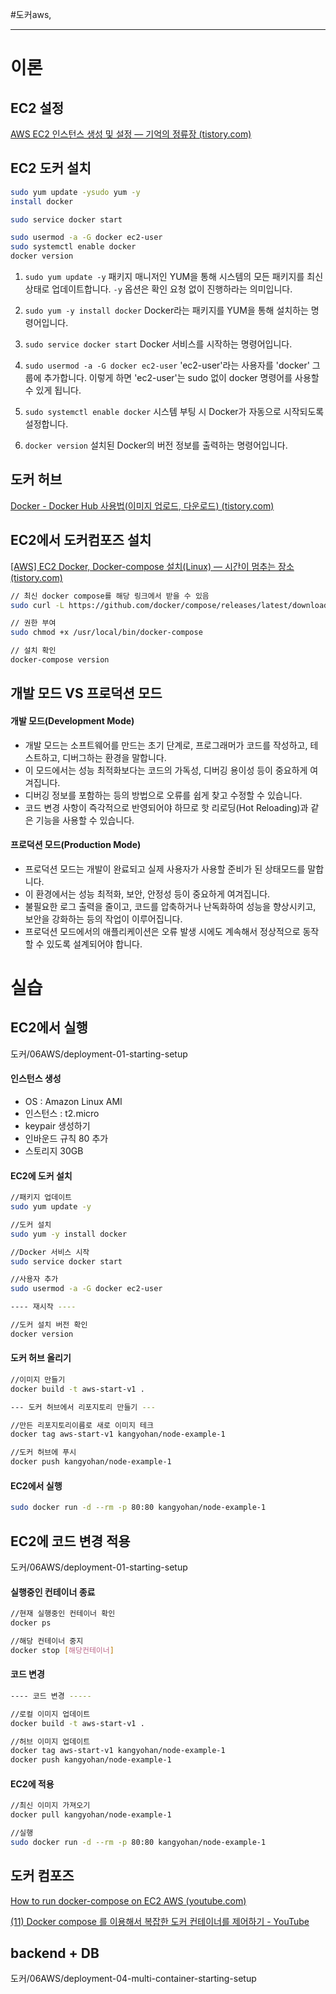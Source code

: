 #도커aws, 

-----
# 이론
## EC2 설정
[AWS EC2 인스턴스 생성 및 설정 — 기억의 정류장 (tistory.com)](https://rachel0115.tistory.com/entry/AWS-EC2-%EC%9D%B8%EC%8A%A4%ED%84%B4%EC%8A%A4-%EC%83%9D%EC%84%B1-%EB%B0%8F-%EC%84%A4%EC%A0%95#6.%20%EB%84%A4%ED%8A%B8%EC%9B%8C%ED%81%AC%20%EC%84%A4%EC%A0%95-1)


## EC2 도커 설치
```BASH
sudo yum update -ysudo yum -y
install docker

sudo service docker start

sudo usermod -a -G docker ec2-user
sudo systemctl enable docker
docker version
```

1. `sudo yum update -y`
패키지 매니저인 YUM을 통해 시스템의 모든 패키지를 최신 상태로 업데이트합니다. `-y` 옵션은 확인 요청 없이 진행하라는 의미입니다.

2. `sudo yum -y install docker`
Docker라는 패키지를 YUM을 통해 설치하는 명령어입니다.

3. `sudo service docker start`
Docker 서비스를 시작하는 명령어입니다.

4. `sudo usermod -a -G docker ec2-user`
 'ec2-user'라는 사용자를 'docker' 그룹에 추가합니다. 이렇게 하면 'ec2-user'는 sudo 없이 docker 명령어를 사용할 수 있게 됩니다.
 
5. `sudo systemctl enable docker`
시스템 부팅 시 Docker가 자동으로 시작되도록 설정합니다.

6. `docker version`
설치된 Docker의 버전 정보를 출력하는 명령어입니다.


## 도커 허브
[Docker - Docker Hub 사용법(이미지 업로드, 다운로드) (tistory.com)](https://galid1.tistory.com/324)


## EC2에서 도커컴포즈 설치
[[AWS] EC2 Docker, Docker-compose 설치(Linux) — 시간이 멈추는 장소 (tistory.com)](https://narup.tistory.com/223)

```BASH
// 최신 docker compose를 해당 링크에서 받을 수 있음 
sudo curl -L https://github.com/docker/compose/releases/latest/download/docker-compose-$(uname -s)-$(uname -m) -o /usr/local/bin/docker-compose 

// 권한 부여 
sudo chmod +x /usr/local/bin/docker-compose 

// 설치 확인 
docker-compose version
```


## 개발 모드 VS 프로덕션 모드
#### 개발 모드(Development Mode)
- 개발 모드는 소프트웨어를 만드는 초기 단계로, 프로그래머가 코드를 작성하고, 테스트하고, 디버그하는 환경을 말합니다.
- 이 모드에서는 성능 최적화보다는 코드의 가독성, 디버깅 용이성 등이 중요하게 여겨집니다.
- 디버깅 정보를 포함하는 등의 방법으로 오류를 쉽게 찾고 수정할 수 있습니다.
- 코드 변경 사항이 즉각적으로 반영되어야 하므로 핫 리로딩(Hot Reloading)과 같은 기능을 사용할 수 있습니다.

#### 프로덕션 모드(Production Mode)
- 프로덕션 모드는 개발이 완료되고 실제 사용자가 사용할 준비가 된 상태모드를 말합니다.
- 이 환경에서는 성능 최적화, 보안, 안정성 등이 중요하게 여겨집니다.
- 불필요한 로그 출력을 줄이고, 코드를 압축하거나 난독화하여 성능을 향상시키고, 보안을 강화하는 등의 작업이 이루어집니다.
- 프로덕션 모드에서의 애플리케이션은 오류 발생 시에도 계속해서 정상적으로 동작할 수 있도록 설계되어야 합니다.


# 실습
## EC2에서 실행
도커/06AWS/deployment-01-starting-setup
#### 인스턴스 생성
- OS : Amazon Linux AMI
- 인스턴스 : t2.micro
- keypair 생성하기
- 인바운드 규칙 80 추가
- 스토리지 30GB


#### EC2에 도커 설치
```BASH
//패키지 업데이트 
sudo yum update -y

//도커 설치
sudo yum -y install docker

//Docker 서비스 시작
sudo service docker start

//사용자 추가
sudo usermod -a -G docker ec2-user

---- 재시작 ----

//도커 설치 버전 확인
docker version
```


#### 도커 허브 올리기
```BASH
//이미지 만들기
docker build -t aws-start-v1 .

--- 도커 허브에서 리포지토리 만들기 ---

//만든 리포지토리이름로 새로 이미지 테크
docker tag aws-start-v1 kangyohan/node-example-1

//도커 허브에 푸시
docker push kangyohan/node-example-1 
```


#### EC2에서 실행
```BASH
sudo docker run -d --rm -p 80:80 kangyohan/node-example-1 
```


## EC2에 코드 변경 적용
도커/06AWS/deployment-01-starting-setup
####  실행중인 컨테이너 종료
```BASH
//현재 실행중인 컨테이너 확인
docker ps

//해당 컨테이너 중지
docker stop [해당컨테이너]
```


#### 코드 변경
```BASH
---- 코드 변경 -----

//로컬 이미지 업데이트
docker build -t aws-start-v1 .

//허브 이미지 업데이트
docker tag aws-start-v1 kangyohan/node-example-1
docker push kangyohan/node-example-1
```


#### EC2에 적용
```BASH
//최신 이미지 가져오기
docker pull kangyohan/node-example-1

//실행
sudo docker run -d --rm -p 80:80 kangyohan/node-example-1 
```


## 도커 컴포즈
[How to run docker-compose on EC2 AWS (youtube.com)](https://www.youtube.com/watch?v=gRgdnHHuvoI&ab_channel=CodeMadeSimple)

[(11) Docker compose 를 이용해서 복잡한 도커 컨테이너를 제어하기 - YouTube](https://www.youtube.com/watch?v=EK6iYRCIjYs&ab_channel=%EC%83%9D%ED%99%9C%EC%BD%94%EB%94%A9)


## backend + DB
도커/06AWS/deployment-04-multi-container-starting-setup
